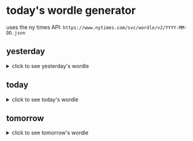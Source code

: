 # today's wordle generator

uses the ny times API: `https://www.nytimes.com/svc/wordle/v2/YYYY-MM-DD.json`

## yesterday

<details>
    <summary>click to see yesterday's wordle</summary>

    leggy

</details>

## today

<details>
    <summary>click to see today's wordle</summary>

    expel

</details>

## tomorrow

<details>
    <summary>click to see tomorrow's wordle</summary>

    bulky

</details>
